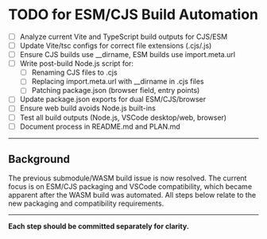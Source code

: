 # TODO for ESM/CJS Build Automation

- [ ] Analyze current Vite and TypeScript build outputs for CJS/ESM
- [ ] Update Vite/tsc configs for correct file extensions (.cjs/.js)
- [ ] Ensure CJS builds use __dirname, ESM builds use import.meta.url
- [ ] Write post-build Node.js script for:
    - [ ] Renaming CJS files to .cjs
    - [ ] Replacing import.meta.url with __dirname in .cjs files
    - [ ] Patching package.json (browser field, entry points)
- [ ] Update package.json exports for dual ESM/CJS/browser
- [ ] Ensure web build avoids Node.js built-ins
- [ ] Test all build outputs (Node.js, VSCode desktop/web, browser)
- [ ] Document process in README.md and PLAN.md

---

## Background
The previous submodule/WASM build issue is now resolved. The current focus is on ESM/CJS packaging and VSCode compatibility, which became apparent after the WASM build was automated. All steps below relate to the new packaging and compatibility requirements.

---

**Each step should be committed separately for clarity.**
